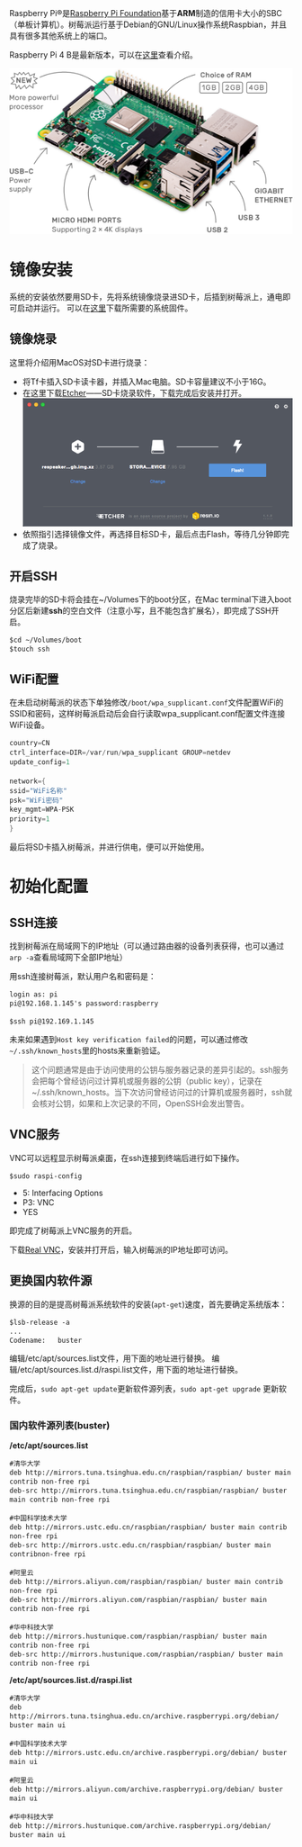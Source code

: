 Raspberry Pi®是[Raspberry Pi Foundation](http://www.raspberrypi.org/)基于**ARM**制造的信用卡大小的SBC（单板计算机）。树莓派运行基于Debian的GNU/Linux操作系统Raspbian，并且具有很多其他系统上的端口。

Raspberry Pi 4 B是最新版本，可以在[这里](https://www.raspberrypi.org/products/raspberry-pi-4-model-b/)查看介绍。

![20200504163646](https://raw.githubusercontent.com/ericwangzq/Eric_Blog/master/assets/20200504163646.jpg?token=ACWILHE6SUG66WFO4MS2RFK6WKIZO)
# 镜像安装

系统的安装依然要用SD卡，先将系统镜像烧录进SD卡，后插到树莓派上，通电即可启动并运行。
可以在[这里](https://www.raspberrypi.org/downloads/raspbian/)下载所需要的系统固件。

## 镜像烧录
这里将介绍用MacOS对SD卡进行烧录：
- 将Tf卡插入SD卡读卡器，并插入Mac电脑。SD卡容量建议不小于16G。
- 在这里下载[Etcher](https://etcher.io/)——SD卡烧录软件，下载完成后安装并打开。
![20200504170354](https://raw.githubusercontent.com/ericwangzq/Eric_Blog/master/assets/20200504170354.jpg)
- 依照指引选择镜像文件，再选择目标SD卡，最后点击Flash，等待几分钟即完成了烧录。

## 开启SSH
烧录完毕的SD卡将会挂在~/Volumes下的boot分区，在Mac terminal下进入boot分区后新建**ssh**的空白文件（注意小写，且不能包含扩展名），即完成了SSH开启。
```shell
$cd ~/Volumes/boot
$touch ssh
```

## WiFi配置
在未启动树莓派的状态下单独修改`/boot/wpa_supplicant.conf`文件配置WiFi的SSID和密码，这样树莓派启动后会自行读取wpa_supplicant.conf配置文件连接WiFi设备。
```c
country=CN
ctrl_interface=DIR=/var/run/wpa_supplicant GROUP=netdev
update_config=1

network={
ssid="WiFi名称"
psk="WiFi密码"
key_mgmt=WPA-PSK
priority=1
}
```
最后将SD卡插入树莓派，并进行供电，便可以开始使用。

# 初始化配置

## SSH连接
找到树莓派在局域网下的IP地址（可以通过路由器的设备列表获得，也可以通过`arp -a`查看局域网下全部IP地址）

用ssh连接树莓派，默认用户名和密码是：
```shell
login as: pi
pi@192.168.1.145's password:raspberry

$ssh pi@192.169.1.145
```
未来如果遇到`Host key verification failed`的问题，可以通过修改`~/.ssh/known_hosts`里的hosts来重新验证。
> 这个问题通常是由于访问使用的公钥与服务器记录的差异引起的。ssh服务会把每个曾经访问过计算机或服务器的公钥（public key），记录在~/.ssh/known_hosts。当下次访问曾经访问过的计算机或服务器时，ssh就会核对公钥，如果和上次记录的不同，OpenSSH会发出警告。

## VNC服务
VNC可以远程显示树莓派桌面，在ssh连接到终端后进行如下操作。

```shell
$sudo raspi-config
```
- 5: Interfacing Options
- P3: VNC
- YES

即完成了树莓派上VNC服务的开启。

下载[Real VNC](https://www.baidu.com/link?url=iW6RVDaZdafJwUX4boQhLuh7MNRw4HkAi4QgoqmnfDXU4bT46q_bCJmDjLUpERyvWlFnof0B4D4VDeaZYD51Ea&wd=&eqid=a185411b00045afd000000065d4beff3)，安装并打开后，输入树莓派的IP地址即可访问。

## 更换国内软件源
换源的目的是提高树莓派系统软件的安装(`apt-get`)速度，首先要确定系统版本：
```shell
$lsb-release -a
...
Codename:   buster
```
编辑/etc/apt/sources.list文件，用下面的地址进行替换。
编辑/etc/apt/sources.list.d/raspi.list文件，用下面的地址进行替换。

完成后，`sudo apt-get update`更新软件源列表，`sudo apt-get upgrade` 更新软件。

### 国内软件源列表(buster)

**/etc/apt/sources.list**
```shell
#清华大学
deb http://mirrors.tuna.tsinghua.edu.cn/raspbian/raspbian/ buster main contrib non-free rpi
deb-src http://mirrors.tuna.tsinghua.edu.cn/raspbian/raspbian/ buster main contrib non-free rpi

#中国科学技术大学
deb http://mirrors.ustc.edu.cn/raspbian/raspbian/ buster main contrib non-free rpi
deb-src http://mirrors.ustc.edu.cn/raspbian/raspbian/ buster main contribnon-free rpi

#阿里云
deb http://mirrors.aliyun.com/raspbian/raspbian/ buster main contrib non-free rpi
deb-src http://mirrors.aliyun.com/raspbian/raspbian/ buster main contrib non-free rpi

#华中科技大学
deb http://mirrors.hustunique.com/raspbian/raspbian/ buster main contrib non-free rpi
deb-src http://mirrors.hustunique.com/raspbian/raspbian/ buster main contrib non-free rpi
```

**/etc/apt/sources.list.d/raspi.list**
```
#清华大学
deb http://mirrors.tuna.tsinghua.edu.cn/archive.raspberrypi.org/debian/ buster main ui

#中国科学技术大学
deb http://mirrors.ustc.edu.cn/archive.raspberrypi.org/debian/ buster main ui

#阿里云
deb http://mirrors.aliyun.com/archive.raspberrypi.org/debian/ buster main ui

#华中科技大学
deb http://mirrors.hustunique.com/archive.raspberrypi.org/debian/ buster main ui
```